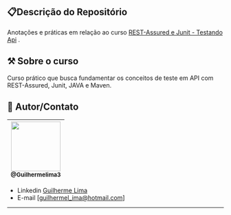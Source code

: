 ## 📋Descrição do Repositório 
Anotações e práticas em relação ao curso [REST-Assured e Junit - Testando Api](https://www.udemy.com/course/teste-api-rest-assured/learn/lecture/19445238#overview) .

## ⚒ Sobre o curso
Curso prático que busca fundamentar os conceitos de teste em API com REST-Assured, Junit, JAVA e Maven.
## 📌 Autor/Contato

| [<img src="https://avatars1.githubusercontent.com/u/62215470?s=460&u=c6dc439e77463ced6dd781733712708b5fbdde65&v=4" width=115><br><sub>@Guilhermelima3</sub>](https://github.com/Guilhermelima3) |
| :---: |


- Linkedin  [Guilherme Lima](https://www.linkedin.com/in/guilherme-lima-marinho-242635196)
- E-mail [guilhermel_ima@hotmail.com]
---

